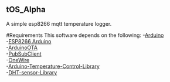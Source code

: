 ## tOS_Alpha
 A simple esp8266 mqtt temperature logger.

#Requirements
 This software depends on the following:
 -[Arduino](https://github.com/arduino/Arduino)  
 -[ESP8266 Arduino](https://github.com/esp8266/Arduino)  
 -[ArduinoOTA](https://github.com/jandrassy/ArduinoOTA)  
 -[PubSubClient](https://github.com/knolleary/pubsubclient)  
 -[OneWire](https://github.com/PaulStoffregen/OneWire)  
 -[Arduino-Temperature-Control-Library](https://github.com/milesburton/Arduino-Temperature-Control-Library)  
 -[DHT-sensor-Library](https://github.com/adafruit/DHT-sensor-library)  
